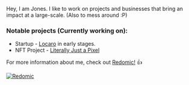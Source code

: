 Hey, I am Jones. I like to work on projects and businesses that bring an impact at a large-scale. (Also to mess around :P)

### Notable projects (Currently working on):
- Startup -  [Locaro](https://www.locaro.in/#/) in early stages.
- NFT Project - [Literally Just a Pixel](https://www.literallyjustapixel.com)

For more information about me, check out [Redomic!](https://www.redomic.in) :+1:

[![Redomic](https://i.imgur.com/21Rm9K0.png)](https://www.redomic.in)
